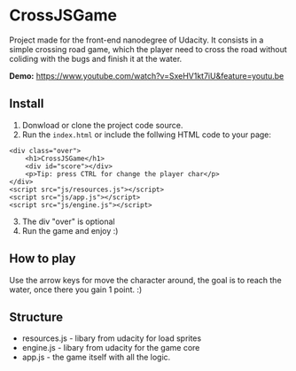 # CrossJSGame
Project made for the front-end nanodegree of Udacity. It consists in a simple crossing road game, which the player need to cross the road without coliding with the bugs and finish it at the water.

**Demo:** https://www.youtube.com/watch?v=SxeHV1kt7iU&feature=youtu.be

## Install
1. Donwload or clone the project code source.
2. Run the `index.html` or include the follwing HTML code to your page:
```
<div class="over">
    <h1>CrossJSGame</h1>
    <div id="score"></div>
    <p>Tip: press CTRL for change the player char</p>
</div>
<script src="js/resources.js"></script>
<script src="js/app.js"></script>
<script src="js/engine.js"></script>
```
3. The div "over" is optional
4. Run the game and enjoy :)

## How to play
Use the arrow keys for move the character around, the goal is to reach the water, once there you gain 1 point. :)

## Structure
- resources.js - libary from udacity for load sprites
- engine.js - libary from udacity for the game core
- app.js - the game itself with all the logic.
